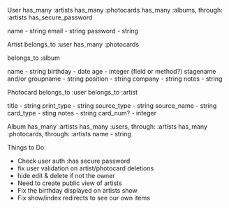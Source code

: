 User
has_many :artists
has_many :photocards
has_many :albums, through: :artists
has_secure_password

name - string
email - string
password - string


Artist
belongs_to :user
has_many :photocards
<!-- has_many :users, through: :photocards-->
belongs_to :album

name - string
birthday - date
age - integer (field or method?)
stagename and/or groupname - string
position - string
company - string
notes - string


Photocard
belongs_to :user
belongs_to :artist

title - string
print_type - string
source_type - string
source_name - string
card_type - sting
notes - string
card_num? - integer



Album
has_many :artists
has_many :users, through: :artists
has_many :photocards, through: :artists
name - string



Things to Do:
* Check user auth :has secure password
* fix user validation on artist/photocard deletions
* hide edit & delete if not the owner
* Need to create public view of artists
* Fix the birthday displayed on artists show
* Fix show/index redirects to see our own items
